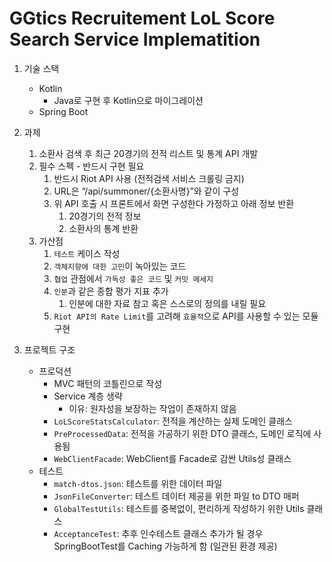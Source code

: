 # GGtics Recruitement LoL Score Search Service Implematition

1. 기술 스택
    - Kotlin
      - Java로 구현 후 Kotlin으로 마이그레이션
    - Spring Boot
2. 과제
    1. 소환사 검색 후 최근 20경기의 전적 리스트 및 통계 API 개발
    2. 필수 스펙 - 반드시 구현 필요
        1. 반드시 Riot API 사용 (전적검색 서비스 크롤링 금지)
        2. URL은 “/api/summoner/{소환사명}”와 같이 구성
        3. 위 API 호출 시 프론트에서 화면 구성한다 가정하고 아래 정보 반환
            1. 20경기의 전적 정보
            2. 소환사의 통계 반환
    3. 가산점
        1. `테스트` 케이스 작성
        2. `객체지향에 대한 고민`이 녹아있는 코드
        3. `협업` 관점에서 `가독성 좋은 코드` 및 `커밋 메세지`
        4. `인분`과 같은 종합 평가 지표 추가
           1. 인분에 대한 자료 참고 혹은 스스로의 정의를 내릴 필요
        5. `Riot API의 Rate Limit`를 고려해 `효율적`으로 API를 사용할 수 있는 모듈 구현

3. 프로젝트 구조
   - 프로덕션
     - MVC 패턴의 코틀린으로 작성
     - Service 계층 생략
       - 이유: 원자성을 보장하는 작업이 존재하지 않음
     - `LoLScoreStatsCalculator`: 전적을 계산하는 실제 도메인 클래스
     - `PreProcessedData`: 전적을 가공하기 위한 DTO 클래스, 도메인 로직에 사용됨
     - `WebClientFacade`: WebClient를 Facade로 감싼 Utils성 클래스
   - 테스트
     - `match-dtos.json`: 테스트를 위한 데이터 파일
     - `JsonFileConverter`: 테스트 데이터 제공을 위한 파일 to DTO 매퍼
     - `GlobalTestUtils`: 테스트를 중복없이, 편리하게 작성하기 위한 Utils 클래스
     - `AcceptanceTest`: 추후 인수테스트 클래스 추가가 될 경우 SpringBootTest를 Caching 가능하게 함 (일관된 환경 제공)
